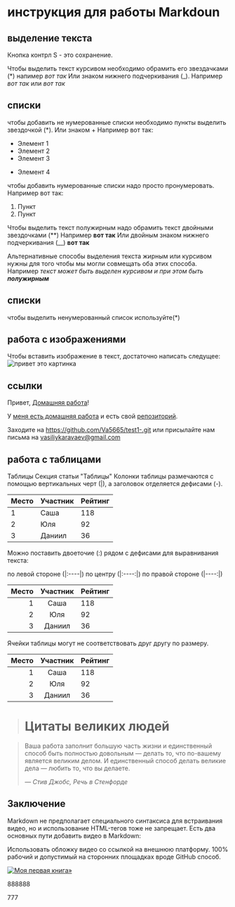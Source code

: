# инструкция для работы Markdoun

## выделение текста

Кнопка контрл S - это сохранение.

Чтобы выделить текст курсивом необходимо обрамить его звездачками (*) напимер *вот так* Или знаком нижнего подчеркивания (_). Например *вот так* или _вот так_
## списки
чтобы добавить не нумерованные списки необходимо пункты выделить звездочкой (*). Или знаком +
Например вот так:
* Элемент 1
* Элемент 2 
* Элемент 3
+ Элемент 4


чтобы добавить нумерованные списки надо просто пронумеровать. Например вот так:
1. Пункт
2. Пункт 

Чтобы выделить текст полужирным надо обрамить текст  двойными звездочками (**) Например **вот так** Или двойным знаком нижнего подчеркивания (__)  __вот так__

Альтернативные способы выделения текста жирным или курсивом нужны для того чтобы мы могли совмещать оба этих способа. Например _текст может быть выделен курсивом и при этом быть **полужирным**_
## списки
чтобы выделить ненумерованный список используйте(*) 
## работа с изображениями

Чтобы вставить изображение в текст, достаточно написать следущее:
![привет это картинка](картинка.jpeg)


## ссылки

 Привет, [Домашняя работа](https://gb.ru/lessons/250276/homework)!


У [меня есть домашняя работа][1] и есть свой [репозиторий][repo].



[1]: https://gb.ru/lessons/250276/homework "Энциклопедия про web-dev"
[repo]: https://github.com/Va5665/test1-.git "Репозиторий Доки"



Заходите на <https://github.com/Va5665/test1-.git>
или присылайте нам письма на <vasiliykaravaev@gmail.com>



## работа с таблицами

Таблицы Секция статьи "Таблицы"
Колонки таблицы размечаются с помощью вертикальных черт (|), а заголовок отделяется дефисами (-).

| Место | Участник | Рейтинг |
|-------|----------|---------|
| 1     | Саша     | 118     |
| 2     | Юля      | 92      |
| 3     | Даниил   | 36      |

Можно поставить двоеточие (:) рядом с дефисами для выравнивания текста:

по левой стороне (|:----|)
по центру (|:----:|)
по правой стороне (|----:|)

| Место | Участник | Рейтинг |
|------:|:--------:|:--------|
| 1     | Саша     | 118     |
| 2     | Юля      | 92      |
| 3     | Даниил   | 36      |

Ячейки таблицы могут не соответствовать друг другу по размеру.


|Место|Участник|Рейтинг|
|-:|:-:|:-|
|1|Саша|118|
|2|Юля|92|
|3|Даниил|36|





> # Цитаты великих людей


> Ваша работа заполнит большую часть жизни и единственный способ быть
> полностью довольным — делать то, что по-вашему является великим делом.
> И единственный способ делать великие дела — любить то, что вы делаете.
>
> *— Стив Джобс, Речь в Стенфорде*

## Заключение

Markdown не предполагает специального синтаксиса для встраивания видео, но и использование HTML-тегов тоже не запрещает. Есть два основных пути добавить видео в Markdown:

Использовать обложку видео со ссылкой на внешнюю платформу. 100% рабочий и допустимый на сторонних площадках вроде GitHub способ.



 
 [![Моя первая книга»](https://2.bp.blogspot.com/-3Qok48C4MKI/WVF3LhhtLGI/AAAAAAAAANY/8ipj3oVchIo5WQ4Xqv1EDn3RQCis_Q02ACLcBGAs/s1600/3221.jpg)](https://youtu.be/pc9QYV0SS_Y)




888888

777


